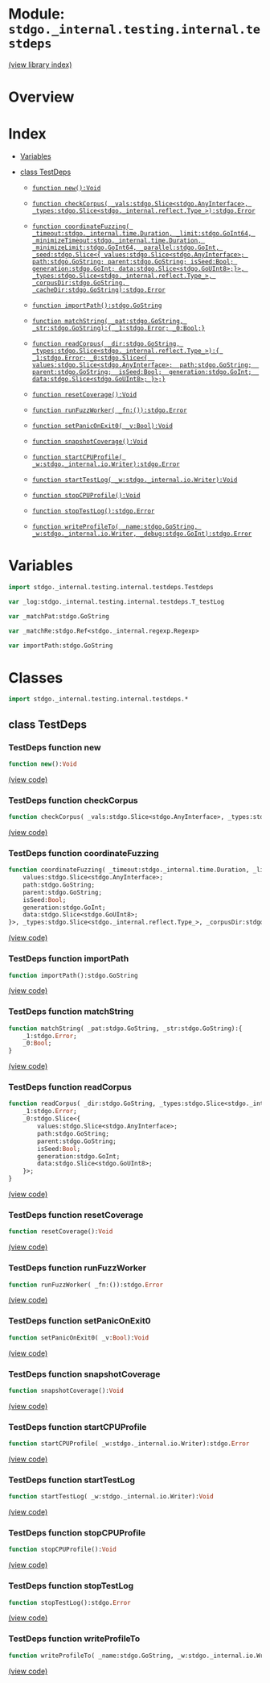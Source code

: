 # Module: `stdgo._internal.testing.internal.testdeps`

[(view library index)](../../../../stdgo.md)


# Overview


# Index


- [Variables](<#variables>)

- [class TestDeps](<#class-testdeps>)

  - [`function new():Void`](<#testdeps-function-new>)

  - [`function checkCorpus( _vals:stdgo.Slice<stdgo.AnyInterface>, _types:stdgo.Slice<stdgo._internal.reflect.Type_>):stdgo.Error`](<#testdeps-function-checkcorpus>)

  - [`function coordinateFuzzing( _timeout:stdgo._internal.time.Duration, _limit:stdgo.GoInt64, _minimizeTimeout:stdgo._internal.time.Duration, _minimizeLimit:stdgo.GoInt64, _parallel:stdgo.GoInt, _seed:stdgo.Slice<{ values:stdgo.Slice<stdgo.AnyInterface>; path:stdgo.GoString; parent:stdgo.GoString; isSeed:Bool; generation:stdgo.GoInt; data:stdgo.Slice<stdgo.GoUInt8>;}>, _types:stdgo.Slice<stdgo._internal.reflect.Type_>, _corpusDir:stdgo.GoString, _cacheDir:stdgo.GoString):stdgo.Error`](<#testdeps-function-coordinatefuzzing>)

  - [`function importPath():stdgo.GoString`](<#testdeps-function-importpath>)

  - [`function matchString( _pat:stdgo.GoString, _str:stdgo.GoString):{ _1:stdgo.Error; _0:Bool;}`](<#testdeps-function-matchstring>)

  - [`function readCorpus( _dir:stdgo.GoString, _types:stdgo.Slice<stdgo._internal.reflect.Type_>):{ _1:stdgo.Error; _0:stdgo.Slice<{  values:stdgo.Slice<stdgo.AnyInterface>;  path:stdgo.GoString;  parent:stdgo.GoString;  isSeed:Bool;  generation:stdgo.GoInt;  data:stdgo.Slice<stdgo.GoUInt8>; }>;}`](<#testdeps-function-readcorpus>)

  - [`function resetCoverage():Void`](<#testdeps-function-resetcoverage>)

  - [`function runFuzzWorker( _fn:()):stdgo.Error`](<#testdeps-function-runfuzzworker>)

  - [`function setPanicOnExit0( _v:Bool):Void`](<#testdeps-function-setpaniconexit0>)

  - [`function snapshotCoverage():Void`](<#testdeps-function-snapshotcoverage>)

  - [`function startCPUProfile( _w:stdgo._internal.io.Writer):stdgo.Error`](<#testdeps-function-startcpuprofile>)

  - [`function startTestLog( _w:stdgo._internal.io.Writer):Void`](<#testdeps-function-starttestlog>)

  - [`function stopCPUProfile():Void`](<#testdeps-function-stopcpuprofile>)

  - [`function stopTestLog():stdgo.Error`](<#testdeps-function-stoptestlog>)

  - [`function writeProfileTo( _name:stdgo.GoString, _w:stdgo._internal.io.Writer, _debug:stdgo.GoInt):stdgo.Error`](<#testdeps-function-writeprofileto>)

# Variables


```haxe
import stdgo._internal.testing.internal.testdeps.Testdeps
```


```haxe
var _log:stdgo._internal.testing.internal.testdeps.T_testLog
```


```haxe
var _matchPat:stdgo.GoString
```


```haxe
var _matchRe:stdgo.Ref<stdgo._internal.regexp.Regexp>
```


```haxe
var importPath:stdgo.GoString
```


# Classes


```haxe
import stdgo._internal.testing.internal.testdeps.*
```


## class TestDeps


### TestDeps function new


```haxe
function new():Void
```


[\(view code\)](<./Testdeps.hx#L8>)


### TestDeps function checkCorpus


```haxe
function checkCorpus( _vals:stdgo.Slice<stdgo.AnyInterface>, _types:stdgo.Slice<stdgo._internal.reflect.Type_>):stdgo.Error
```


[\(view code\)](<./Testdeps.hx#L71>)


### TestDeps function coordinateFuzzing


```haxe
function coordinateFuzzing( _timeout:stdgo._internal.time.Duration, _limit:stdgo.GoInt64, _minimizeTimeout:stdgo._internal.time.Duration, _minimizeLimit:stdgo.GoInt64, _parallel:stdgo.GoInt, _seed:stdgo.Slice<{
	values:stdgo.Slice<stdgo.AnyInterface>;
	path:stdgo.GoString;
	parent:stdgo.GoString;
	isSeed:Bool;
	generation:stdgo.GoInt;
	data:stdgo.Slice<stdgo.GoUInt8>;
}>, _types:stdgo.Slice<stdgo._internal.reflect.Type_>, _corpusDir:stdgo.GoString, _cacheDir:stdgo.GoString):stdgo.Error
```


[\(view code\)](<./Testdeps.hx#L77>)


### TestDeps function importPath


```haxe
function importPath():stdgo.GoString
```


[\(view code\)](<./Testdeps.hx#L85>)


### TestDeps function matchString


```haxe
function matchString( _pat:stdgo.GoString, _str:stdgo.GoString):{
	_1:stdgo.Error;
	_0:Bool;
}
```


[\(view code\)](<./Testdeps.hx#L93>)


### TestDeps function readCorpus


```haxe
function readCorpus( _dir:stdgo.GoString, _types:stdgo.Slice<stdgo._internal.reflect.Type_>):{
	_1:stdgo.Error;
	_0:stdgo.Slice<{
		values:stdgo.Slice<stdgo.AnyInterface>;
		path:stdgo.GoString;
		parent:stdgo.GoString;
		isSeed:Bool;
		generation:stdgo.GoInt;
		data:stdgo.Slice<stdgo.GoUInt8>;
	}>;
}
```


[\(view code\)](<./Testdeps.hx#L73>)


### TestDeps function resetCoverage


```haxe
function resetCoverage():Void
```


[\(view code\)](<./Testdeps.hx#L69>)


### TestDeps function runFuzzWorker


```haxe
function runFuzzWorker( _fn:()):stdgo.Error
```


[\(view code\)](<./Testdeps.hx#L75>)


### TestDeps function setPanicOnExit0


```haxe
function setPanicOnExit0( _v:Bool):Void
```


[\(view code\)](<./Testdeps.hx#L79>)


### TestDeps function snapshotCoverage


```haxe
function snapshotCoverage():Void
```


[\(view code\)](<./Testdeps.hx#L67>)


### TestDeps function startCPUProfile


```haxe
function startCPUProfile( _w:stdgo._internal.io.Writer):stdgo.Error
```


[\(view code\)](<./Testdeps.hx#L91>)


### TestDeps function startTestLog


```haxe
function startTestLog( _w:stdgo._internal.io.Writer):Void
```


[\(view code\)](<./Testdeps.hx#L83>)


### TestDeps function stopCPUProfile


```haxe
function stopCPUProfile():Void
```


[\(view code\)](<./Testdeps.hx#L89>)


### TestDeps function stopTestLog


```haxe
function stopTestLog():stdgo.Error
```


[\(view code\)](<./Testdeps.hx#L81>)


### TestDeps function writeProfileTo


```haxe
function writeProfileTo( _name:stdgo.GoString, _w:stdgo._internal.io.Writer, _debug:stdgo.GoInt):stdgo.Error
```


[\(view code\)](<./Testdeps.hx#L87>)


